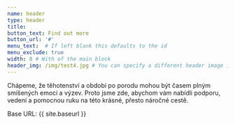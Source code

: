 ```yaml
---
name: header
type: header
title: 
button_text: Find out more
button_url: '#'
menu_text:  # If left blank this defaults to the id
menu_exclude: true
width: 8 # With of the main block
header_img: /img/test4.jpg # You can specify a different header image if required e.g. /img/portfolio/1.jpg
---
```

Chápeme, že těhotenství a období po porodu mohou být časem plným smíšených emocí a výzev. Proto jsme zde, abychom vám nabídli podporu, vedení a pomocnou ruku na této krásné, přesto náročné cestě.
<!-- Debug output for site.baseurl -->
Base URL: {{ site.baseurl }}